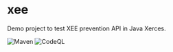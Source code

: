 # xee
Demo project to test XEE prevention API in Java Xerces.

![Maven](https://github.com/thomasleplus/xee/workflows/Maven/badge.svg)
![CodeQL](https://github.com/thomasleplus/xee/workflows/CodeQL/badge.svg)
